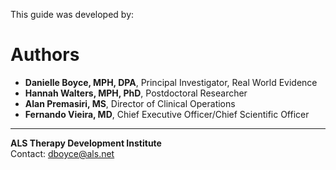This guide was developed by:

# Authors

- **Danielle Boyce, MPH, DPA**, Principal Investigator, Real World Evidence  
- **Hannah Walters, MPH, PhD**, Postdoctoral Researcher  
- **Alan Premasiri, MS**, Director of Clinical Operations  
- **Fernando Vieira, MD**, Chief Executive Officer/Chief Scientific Officer  

---

**ALS Therapy Development Institute**  
Contact: [dboyce@als.net](mailto:dboyce@als.net)

